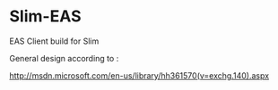 Slim-EAS
========

EAS Client build for Slim

General design according to :

http://msdn.microsoft.com/en-us/library/hh361570(v=exchg.140).aspx

